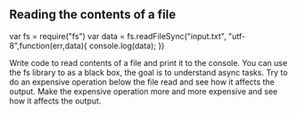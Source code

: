 ## Reading the contents of a file
var fs = require("fs")
var data = fs.readFileSync("input.txt", "utf-8",function(err,data){
    console.log(data); 
})

Write code to read contents of a file and print it to the console. 
You can use the fs library to as a black box, the goal is to understand async tasks. 
Try to do an expensive operation below the file read and see how it affects the output. 
Make the expensive operation more and more expensive and see how it affects the output. 

